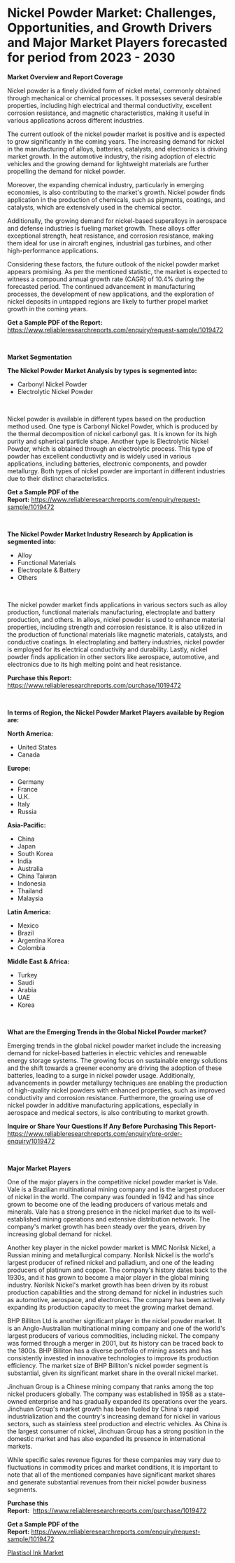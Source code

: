 <p><h1>Nickel Powder Market: Challenges, Opportunities, and Growth Drivers and Major Market Players forecasted for period from 2023 - 2030</h1></p><p><strong>Market Overview and Report Coverage</strong></p>
<p><p>Nickel powder is a finely divided form of nickel metal, commonly obtained through mechanical or chemical processes. It possesses several desirable properties, including high electrical and thermal conductivity, excellent corrosion resistance, and magnetic characteristics, making it useful in various applications across different industries.</p><p>The current outlook of the nickel powder market is positive and is expected to grow significantly in the coming years. The increasing demand for nickel in the manufacturing of alloys, batteries, catalysts, and electronics is driving market growth. In the automotive industry, the rising adoption of electric vehicles and the growing demand for lightweight materials are further propelling the demand for nickel powder.</p><p>Moreover, the expanding chemical industry, particularly in emerging economies, is also contributing to the market's growth. Nickel powder finds application in the production of chemicals, such as pigments, coatings, and catalysts, which are extensively used in the chemical sector.</p><p>Additionally, the growing demand for nickel-based superalloys in aerospace and defense industries is fueling market growth. These alloys offer exceptional strength, heat resistance, and corrosion resistance, making them ideal for use in aircraft engines, industrial gas turbines, and other high-performance applications.</p><p>Considering these factors, the future outlook of the nickel powder market appears promising. As per the mentioned statistic, the market is expected to witness a compound annual growth rate (CAGR) of 10.4% during the forecasted period. The continued advancement in manufacturing processes, the development of new applications, and the exploration of nickel deposits in untapped regions are likely to further propel market growth in the coming years.</p></p>
<p><strong>Get a Sample PDF of the Report:</strong> <a href="https://www.reliableresearchreports.com/enquiry/request-sample/1019472">https://www.reliableresearchreports.com/enquiry/request-sample/1019472</a></p>
<p>&nbsp;</p>
<p><strong>Market Segmentation</strong></p>
<p><strong>The Nickel Powder Market Analysis by types is segmented into:</strong></p>
<p><ul><li>Carbonyl Nickel Powder</li><li>Electrolytic Nickel Powder</li></ul></p>
<p>&nbsp;</p>
<p><p>Nickel powder is available in different types based on the production method used. One type is Carbonyl Nickel Powder, which is produced by the thermal decomposition of nickel carbonyl gas. It is known for its high purity and spherical particle shape. Another type is Electrolytic Nickel Powder, which is obtained through an electrolytic process. This type of powder has excellent conductivity and is widely used in various applications, including batteries, electronic components, and powder metallurgy. Both types of nickel powder are important in different industries due to their distinct characteristics.</p></p>
<p><strong>Get a Sample PDF of the Report:</strong>&nbsp;<a href="https://www.reliableresearchreports.com/enquiry/request-sample/1019472">https://www.reliableresearchreports.com/enquiry/request-sample/1019472</a></p>
<p>&nbsp;</p>
<p><strong>The Nickel Powder Market Industry Research by Application is segmented into:</strong></p>
<p><ul><li>Alloy</li><li>Functional Materials</li><li>Electroplate & Battery</li><li>Others</li></ul></p>
<p>&nbsp;</p>
<p><p>The nickel powder market finds applications in various sectors such as alloy production, functional materials manufacturing, electroplate and battery production, and others. In alloys, nickel powder is used to enhance material properties, including strength and corrosion resistance. It is also utilized in the production of functional materials like magnetic materials, catalysts, and conductive coatings. In electroplating and battery industries, nickel powder is employed for its electrical conductivity and durability. Lastly, nickel powder finds application in other sectors like aerospace, automotive, and electronics due to its high melting point and heat resistance.</p></p>
<p><strong>Purchase this Report:</strong>&nbsp; <a href="https://www.reliableresearchreports.com/purchase/1019472">https://www.reliableresearchreports.com/purchase/1019472</a></p>
<p>&nbsp;</p>
<p><strong>In terms of Region, the Nickel Powder Market Players available by Region are:</strong></p>
<p>
    <p> <strong> North America: </strong>
        <ul>
            <li>United States</li>
            <li>Canada</li>
        </ul>
        </p> 
    <p> <strong> Europe: </strong>
        <ul>
            <li>Germany</li>
            <li>France</li>
            <li>U.K.</li>
            <li>Italy</li>
            <li>Russia</li>
        </ul>
        </p> 
    <p> <strong> Asia-Pacific: </strong>
        <ul>
            <li>China</li>
            <li>Japan</li>
            <li>South Korea</li>
            <li>India</li>
            <li>Australia</li>
            <li>China Taiwan</li>
            <li>Indonesia</li>
            <li>Thailand</li>
            <li>Malaysia</li>
        </ul>
        </p> 
    <p> <strong> Latin America: </strong>
        <ul>
            <li>Mexico</li>
            <li>Brazil</li>
            <li>Argentina Korea</li>
            <li>Colombia</li>
        </ul>
        </p> 
    <p> <strong> Middle East & Africa: </strong>
        <ul>
            <li>Turkey</li>
            <li>Saudi</li>
            <li>Arabia</li>
            <li>UAE</li>
            <li>Korea</li>
        </ul>
    </p>
    </p>
<p>&nbsp;</p>
<p><strong>What are the Emerging Trends in the Global Nickel Powder market?</strong></p>
<p><p>Emerging trends in the global nickel powder market include the increasing demand for nickel-based batteries in electric vehicles and renewable energy storage systems. The growing focus on sustainable energy solutions and the shift towards a greener economy are driving the adoption of these batteries, leading to a surge in nickel powder usage. Additionally, advancements in powder metallurgy techniques are enabling the production of high-quality nickel powders with enhanced properties, such as improved conductivity and corrosion resistance. Furthermore, the growing use of nickel powder in additive manufacturing applications, especially in aerospace and medical sectors, is also contributing to market growth.</p></p>
<p><strong>Inquire or Share Your Questions If Any Before Purchasing This Report</strong>- <a href="https://www.reliableresearchreports.com/enquiry/pre-order-enquiry/1019472">https://www.reliableresearchreports.com/enquiry/pre-order-enquiry/1019472</a></p>
<p>&nbsp;</p>
<p><strong>Major Market Players</strong></p>
<p><p>One of the major players in the competitive nickel powder market is Vale. Vale is a Brazilian multinational mining company and is the largest producer of nickel in the world. The company was founded in 1942 and has since grown to become one of the leading producers of various metals and minerals. Vale has a strong presence in the nickel market due to its well-established mining operations and extensive distribution network. The company's market growth has been steady over the years, driven by increasing global demand for nickel.</p><p>Another key player in the nickel powder market is MMC Norilsk Nickel, a Russian mining and metallurgical company. Norilsk Nickel is the world's largest producer of refined nickel and palladium, and one of the leading producers of platinum and copper. The company's history dates back to the 1930s, and it has grown to become a major player in the global mining industry. Norilsk Nickel's market growth has been driven by its robust production capabilities and the strong demand for nickel in industries such as automotive, aerospace, and electronics. The company has been actively expanding its production capacity to meet the growing market demand.</p><p>BHP Billiton Ltd is another significant player in the nickel powder market. It is an Anglo-Australian multinational mining company and one of the world's largest producers of various commodities, including nickel. The company was formed through a merger in 2001, but its history can be traced back to the 1800s. BHP Billiton has a diverse portfolio of mining assets and has consistently invested in innovative technologies to improve its production efficiency. The market size of BHP Billiton's nickel powder segment is substantial, given its significant market share in the overall nickel market.</p><p>Jinchuan Group is a Chinese mining company that ranks among the top nickel producers globally. The company was established in 1958 as a state-owned enterprise and has gradually expanded its operations over the years. Jinchuan Group's market growth has been fueled by China's rapid industrialization and the country's increasing demand for nickel in various sectors, such as stainless steel production and electric vehicles. As China is the largest consumer of nickel, Jinchuan Group has a strong position in the domestic market and has also expanded its presence in international markets.</p><p>While specific sales revenue figures for these companies may vary due to fluctuations in commodity prices and market conditions, it is important to note that all of the mentioned companies have significant market shares and generate substantial revenues from their nickel powder business segments.</p></p>
<p><strong>Purchase this Report:</strong>&nbsp;&nbsp;<a href="https://www.reliableresearchreports.com/purchase/1019472">https://www.reliableresearchreports.com/purchase/1019472</a></p>
<p></p>
<p><strong>Get a Sample PDF of the Report:</strong>&nbsp;<a href="https://www.reliableresearchreports.com/enquiry/request-sample/1019472">https://www.reliableresearchreports.com/enquiry/request-sample/1019472</a></p>
<p><p><a href="https://github.com/RichRobinson5/Market-Research-Report-List-2/blob/main/plastisol-ink-market.md">Plastisol Ink Market</a></p></p>
